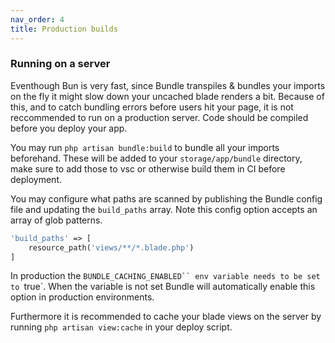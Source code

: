 ```yaml
---
nav_order: 4
title: Production builds
---
```


### Running on a server

Eventhough Bun is very fast, since Bundle transpiles & bundles your imports on the fly it might slow down your uncached blade renders a bit. Because of this, and to catch bundling errors before users hit your page, it is not reccommended to run on a production server. Code should be compiled before you deploy your app.

You may run `php artisan bundle:build` to bundle all your imports beforehand. These will be added to your `storage/app/bundle` directory, make sure to add those to vsc or otherwise build them in CI before deployment.

You may configure what paths are scanned by publishing the Bundle config file and updating the `build_paths` array. Note this config option accepts an array of glob patterns.

```php
'build_paths' => [
    resource_path('views/**/*.blade.php')
]
```

In production the ` BUNDLE_CACHING_ENABLED`` env variable needs to be set to  `true`. When the variable is not set Bundle will automatically enable this option in production environments.

Furthermore it is recommended to cache your blade views on the server by running `php artisan view:cache` in your deploy script.
